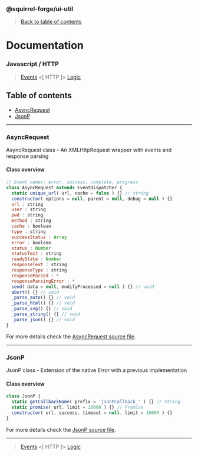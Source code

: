 ### @squirrel-forge/ui-util
> [Back to table of contents](../README.md)

# Documentation
### Javascript / HTTP
> [Events](Events.md) <[ HTTP ]> [Logic](Logic.md)

## Table of contents
 - [AsyncRequest](#AsyncRequest)
 - [JsonP](#JsonP)

---

### AsyncRequest
AsyncRequest class - An XMLHttpRequest wrapper with events and response parsing

#### Class overview
```javascript
// Event names: error, success, complete, progress
class AsyncRequest extends EventDispatcher {
  static unique_url( url, cache = false ) {} // string
  constructor( options = null, parent = null, debug = null ) {}
  url : string
  user : string
  pwd : string
  method : string
  cache : boolean
  type : string
  successStatus : Array
  error : boolean
  status : Number
  statusText : string
  readyState : Number
  responseText : string
  responseType : string
  responseParsed : *
  responseParsingError : *
  send( data = null, modifyProcessed = null ) {} // void
  abort() {} // void
  _parse_auto() {} // void
  _parse_html() {} // void
  _parse_svg() {} // void
  _parse_string() {} // void
  _parse_json() {} // void
}
```
For more details check the [AsyncRequest source file](../../src/es6/HTTP/AsyncRequest.js).

---

### JsonP
JsonP class - Extension of the native *Error* with a previous implementation

#### Class overview
```javascript
class JsonP {
  static getCallbackName( prefix = 'jsonPCallback_' ) {} // String
  static promise( url, limit = 10000 ) {} // Promise
  constructor( url, success, timeout = null, limit = 10000 ) {}
}
```
For more details check the [JsonP source file](../../src/es6/HTTP/JsonP.js).

---

> [Events](Events.md) <[ HTTP ]> [Logic](Logic.md)
